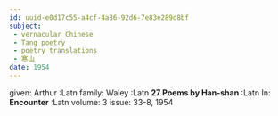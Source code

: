 ```yaml
---
id: uuid-e0d17c55-a4cf-4a86-92d6-7e83e289d8bf
subject: 
 - vernacular Chinese
 - Tang poetry
 - poetry translations
 - 寒山
date: 1954
---
```


given: Arthur :Latn
family: Waley :Latn
**27 Poems by Han-shan** :Latn
In: 
**Encounter** :Latn
volume: 3
issue: 33-8, 1954